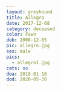 ```yaml
---
layout: greyhound
title: Allegro
date: 2017-12-08
category: deceased
color: Fawn
dob: 2008-12-05
pic: allegro.jpg
sex: male
pics:
  - allegro1.jpg
cats: no
doa: 2018-01-10
dod: 2020-05-30
---
```


